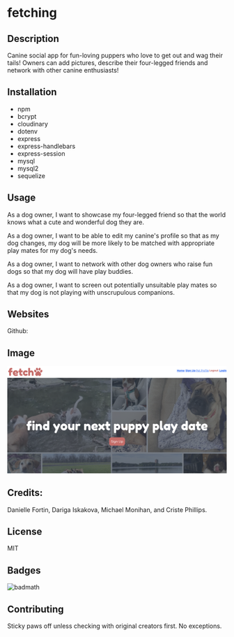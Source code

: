 # fetching

## Description
Canine social app for fun-loving puppers who love to get out and wag their tails!  Owners can add pictures, describe their four-legged friends and network with other canine enthusiasts!

## Installation
* npm
* bcrypt
* cloudinary
* dotenv
* express
* express-handlebars
* express-session
* mysql
* mysql2
* sequelize

## Usage
As a dog owner, I want to showcase my four-legged friend so that the world knows what a cute and wonderful dog they are.

As a dog owner, I want to be able to edit my canine's profile so that as my dog changes, my dog will be more likely to be matched with appropriate play mates for my dog's needs.

As a dog owner, I want to network with other dog owners who raise fun dogs so that my dog will have play buddies. 

As a dog owner, I want to screen out potentially unsuitable play mates so that my dog is not playing with unscrupulous companions.


## Websites
Github: 


## Image

![Screenshot](/public/template/assets/images/fetch-screenshot.png)

## Credits:

Danielle Fortin, Dariga Iskakova, Michael Monihan, and Criste Phillips.

## License
MIT

## Badges
![badmath](https://img.shields.io/github/languages/top/nielsenjared/badmath)

## Contributing
Sticky paws off unless checking with original creators first.  No exceptions.